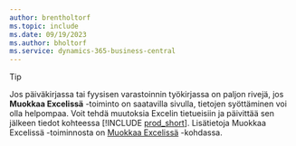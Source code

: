 ```yaml
---
author: brentholtorf
ms.topic: include
ms.date: 09/19/2023
ms.author: bholtorf
ms.service: dynamics-365-business-central
---
```


> [!TIP]
> Jos päiväkirjassa tai fyysisen varastoinnin työkirjassa on paljon rivejä, jos **Muokkaa Excelissä** -toiminto on saatavilla sivulla, tietojen syöttäminen voi olla helpompaa. Voit tehdä muutoksia Excelin tietueisiin ja päivittää sen jälkeen tiedot kohteessa [!INCLUDE [prod_short](prod_short.md)]. Lisätietoja Muokkaa Excelissä -toiminnosta on [Muokkaa Excelissä](../across-work-with-excel.md#edit-in-excel) -kohdassa. 